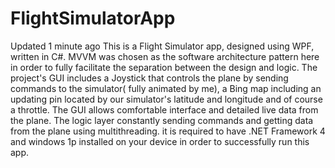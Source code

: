 # FlightSimulatorApp
Updated 1 minute ago  This is a Flight Simulator app, designed using WPF, written in C#. MVVM was chosen as the software architecture pattern here in order to fully facilitate the separation between the design and logic. The project's GUI includes a Joystick that controls the plane by sending commands to the simulator( fully animated by me), a Bing map including an updating pin located by our simulator's latitude and longitude and of course a throttle. The GUI allows comfortable interface and detailed live data from the plane. The logic layer constantly sending commands and getting data from the plane using multithreading. it is required to have .NET Framework 4 and windows 1p installed on your device in order to successfully run this app.
